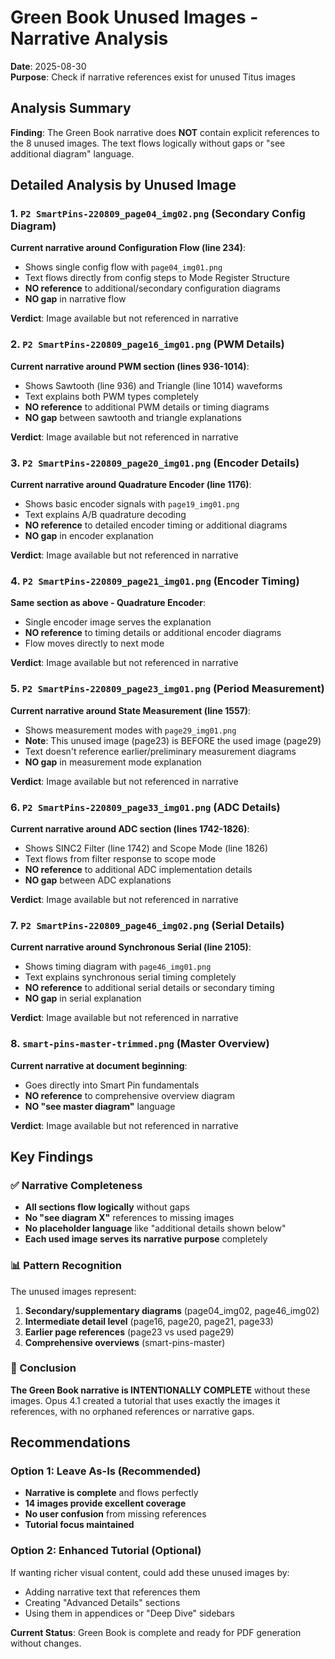 # Green Book Unused Images - Narrative Analysis

**Date**: 2025-08-30  
**Purpose**: Check if narrative references exist for unused Titus images

## Analysis Summary

**Finding**: The Green Book narrative does **NOT** contain explicit references to the 8 unused images. The text flows logically without gaps or "see additional diagram" language.

## Detailed Analysis by Unused Image

### 1. `P2 SmartPins-220809_page04_img02.png` (Secondary Config Diagram)
**Current narrative around Configuration Flow (line 234)**:
- Shows single config flow with `page04_img01.png`
- Text flows directly from config steps to Mode Register Structure
- **NO reference** to additional/secondary configuration diagrams
- **NO gap** in narrative flow

**Verdict**: Image available but not referenced in narrative

### 2. `P2 SmartPins-220809_page16_img01.png` (PWM Details)
**Current narrative around PWM section (lines 936-1014)**:
- Shows Sawtooth (line 936) and Triangle (line 1014) waveforms
- Text explains both PWM types completely 
- **NO reference** to additional PWM details or timing diagrams
- **NO gap** between sawtooth and triangle explanations

**Verdict**: Image available but not referenced in narrative

### 3. `P2 SmartPins-220809_page20_img01.png` (Encoder Details)
**Current narrative around Quadrature Encoder (line 1176)**:
- Shows basic encoder signals with `page19_img01.png`
- Text explains A/B quadrature decoding
- **NO reference** to detailed encoder timing or additional diagrams
- **NO gap** in encoder explanation

**Verdict**: Image available but not referenced in narrative

### 4. `P2 SmartPins-220809_page21_img01.png` (Encoder Timing)
**Same section as above - Quadrature Encoder**:
- Single encoder image serves the explanation
- **NO reference** to timing details or additional encoder diagrams
- Flow moves directly to next mode

**Verdict**: Image available but not referenced in narrative

### 5. `P2 SmartPins-220809_page23_img01.png` (Period Measurement)
**Current narrative around State Measurement (line 1557)**:
- Shows measurement modes with `page29_img01.png`  
- **Note**: This unused image (page23) is BEFORE the used image (page29)
- Text doesn't reference earlier/preliminary measurement diagrams
- **NO gap** in measurement mode explanation

**Verdict**: Image available but not referenced in narrative

### 6. `P2 SmartPins-220809_page33_img01.png` (ADC Details)
**Current narrative around ADC section (lines 1742-1826)**:
- Shows SINC2 Filter (line 1742) and Scope Mode (line 1826)
- Text flows from filter response to scope mode
- **NO reference** to additional ADC implementation details
- **NO gap** between ADC explanations

**Verdict**: Image available but not referenced in narrative

### 7. `P2 SmartPins-220809_page46_img02.png` (Serial Details)
**Current narrative around Synchronous Serial (line 2105)**:
- Shows timing diagram with `page46_img01.png`
- Text explains synchronous serial timing completely
- **NO reference** to additional serial details or secondary timing
- **NO gap** in serial explanation

**Verdict**: Image available but not referenced in narrative

### 8. `smart-pins-master-trimmed.png` (Master Overview)
**Current narrative at document beginning**:
- Goes directly into Smart Pin fundamentals
- **NO reference** to comprehensive overview diagram
- **NO "see master diagram"** language

**Verdict**: Image available but not referenced in narrative

## Key Findings

### ✅ Narrative Completeness
- **All sections flow logically** without gaps
- **No "see diagram X"** references to missing images  
- **No placeholder language** like "additional details shown below"
- **Each used image serves its narrative purpose** completely

### 📊 Pattern Recognition
The unused images represent:
1. **Secondary/supplementary diagrams** (page04_img02, page46_img02)
2. **Intermediate detail level** (page16, page20, page21, page33)  
3. **Earlier page references** (page23 vs used page29)
4. **Comprehensive overviews** (smart-pins-master)

### 🎯 Conclusion
**The Green Book narrative is INTENTIONALLY COMPLETE** without these images. Opus 4.1 created a tutorial that uses exactly the images it references, with no orphaned references or narrative gaps.

## Recommendations

### Option 1: Leave As-Is (Recommended)
- **Narrative is complete** and flows perfectly
- **14 images provide excellent coverage**
- **No user confusion** from missing references
- **Tutorial focus maintained**

### Option 2: Enhanced Tutorial (Optional)
If wanting richer visual content, could add these unused images by:
- Adding narrative text that references them
- Creating "Advanced Details" sections
- Using them in appendices or "Deep Dive" sidebars

**Current Status**: Green Book is complete and ready for PDF generation without changes.